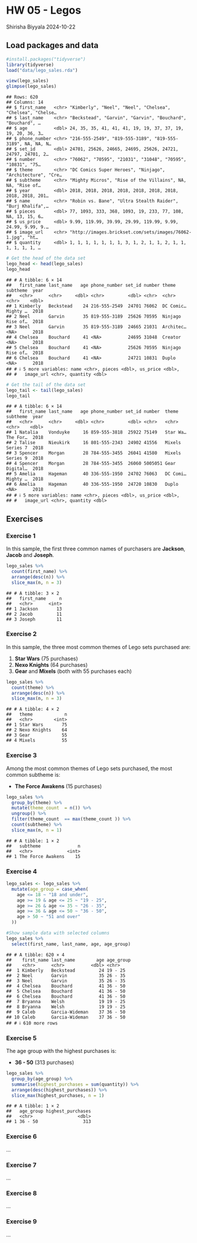 HW 05 - Legos
================
Shirisha Biyyala
2024-10-22

## Load packages and data

``` r
#install.packages("tidyverse")
library(tidyverse)
load("data/lego_sales.rda")
```

``` r
view(lego_sales)
glimpse(lego_sales)
```

    ## Rows: 620
    ## Columns: 14
    ## $ first_name   <chr> "Kimberly", "Neel", "Neel", "Chelsea", "Chelsea", "Chelse…
    ## $ last_name    <chr> "Beckstead", "Garvin", "Garvin", "Bouchard", "Bouchard", …
    ## $ age          <dbl> 24, 35, 35, 41, 41, 41, 19, 19, 37, 37, 19, 19, 20, 36, 3…
    ## $ phone_number <chr> "216-555-2549", "819-555-3189", "819-555-3189", NA, NA, N…
    ## $ set_id       <dbl> 24701, 25626, 24665, 24695, 25626, 24721, 24797, 24701, 2…
    ## $ number       <chr> "76062", "70595", "21031", "31048", "70595", "10831", "75…
    ## $ theme        <chr> "DC Comics Super Heroes", "Ninjago", "Architecture", "Cre…
    ## $ subtheme     <chr> "Mighty Micros", "Rise of the Villains", NA, NA, "Rise of…
    ## $ year         <dbl> 2018, 2018, 2018, 2018, 2018, 2018, 2018, 2018, 2018, 201…
    ## $ name         <chr> "Robin vs. Bane", "Ultra Stealth Raider", "Burj Khalifa",…
    ## $ pieces       <dbl> 77, 1093, 333, 368, 1093, 19, 233, 77, 108, NA, 13, 15, 6…
    ## $ us_price     <dbl> 9.99, 119.99, 39.99, 29.99, 119.99, 9.99, 24.99, 9.99, 9.…
    ## $ image_url    <chr> "http://images.brickset.com/sets/images/76062-1.jpg", "ht…
    ## $ quantity     <dbl> 1, 1, 1, 1, 1, 1, 1, 3, 1, 2, 1, 1, 2, 1, 1, 1, 1, 1, 1, …

``` r
# Get the head of the data set
lego_head <- head(lego_sales)
lego_head
```

    ## # A tibble: 6 × 14
    ##   first_name last_name   age phone_number set_id number theme     subtheme  year
    ##   <chr>      <chr>     <dbl> <chr>         <dbl> <chr>  <chr>     <chr>    <dbl>
    ## 1 Kimberly   Beckstead    24 216-555-2549  24701 76062  DC Comic… Mighty …  2018
    ## 2 Neel       Garvin       35 819-555-3189  25626 70595  Ninjago   Rise of…  2018
    ## 3 Neel       Garvin       35 819-555-3189  24665 21031  Architec… <NA>      2018
    ## 4 Chelsea    Bouchard     41 <NA>          24695 31048  Creator   <NA>      2018
    ## 5 Chelsea    Bouchard     41 <NA>          25626 70595  Ninjago   Rise of…  2018
    ## 6 Chelsea    Bouchard     41 <NA>          24721 10831  Duplo     <NA>      2018
    ## # ℹ 5 more variables: name <chr>, pieces <dbl>, us_price <dbl>,
    ## #   image_url <chr>, quantity <dbl>

``` r
# Get the tail of the data set
lego_tail <- tail(lego_sales)
lego_tail
```

    ## # A tibble: 6 × 14
    ##   first_name last_name   age phone_number set_id number  theme    subtheme  year
    ##   <chr>      <chr>     <dbl> <chr>         <dbl> <chr>   <chr>    <chr>    <dbl>
    ## 1 Natalia    Vonduyke     16 859-555-3818  25922 75149   Star Wa… The For…  2018
    ## 2 Talise     Nieukirk     16 801-555-2343  24902 41556   Mixels   Series 7  2018
    ## 3 Spencer    Morgan       28 784-555-3455  26041 41580   Mixels   Series 9  2018
    ## 4 Spencer    Morgan       28 784-555-3455  26060 5005051 Gear     Digital…  2018
    ## 5 Amelia     Hageman      40 336-555-1950  24702 76063   DC Comi… Mighty …  2018
    ## 6 Amelia     Hageman      40 336-555-1950  24720 10830   Duplo    <NA>      2018
    ## # ℹ 5 more variables: name <chr>, pieces <dbl>, us_price <dbl>,
    ## #   image_url <chr>, quantity <dbl>

## Exercises

### Exercise 1

In this sample, the first three common names of purchasers are
**Jackson**, **Jacob** and **Joseph**.

``` r
lego_sales %>%
  count(first_name) %>%
  arrange(desc(n)) %>%
  slice_max(n, n = 3)
```

    ## # A tibble: 3 × 2
    ##   first_name     n
    ##   <chr>      <int>
    ## 1 Jackson       13
    ## 2 Jacob         11
    ## 3 Joseph        11

### Exercise 2

In this sample, the three most common themes of Lego sets purchased are:

1.  **Star Wars** (75 purchases)
2.  **Nexo Knights** (64 purchases)
3.  **Gear** and **Mixels** (both with 55 purchases each)

``` r
lego_sales %>%
  count(theme) %>%
  arrange(desc(n)) %>%
  slice_max(n, n = 3)
```

    ## # A tibble: 4 × 2
    ##   theme            n
    ##   <chr>        <int>
    ## 1 Star Wars       75
    ## 2 Nexo Knights    64
    ## 3 Gear            55
    ## 4 Mixels          55

### Exercise 3

Among the most common themes of Lego sets purchased, the most common
subtheme is:

- **The Force Awakens** (15 purchases)

``` r
lego_sales %>%
  group_by(theme) %>%
  mutate(theme_count  = n()) %>%  
  ungroup() %>%
  filter(theme_count  == max(theme_count )) %>%  
  count(subtheme) %>%
  slice_max(n, n = 1)
```

    ## # A tibble: 1 × 2
    ##   subtheme              n
    ##   <chr>             <int>
    ## 1 The Force Awakens    15

### Exercise 4

``` r
lego_sales <- lego_sales %>%
  mutate(age_group = case_when(
    age <= 18 ~ "18 and under",
    age >= 19 & age <= 25 ~ "19 - 25",
    age >= 26 & age <= 35 ~ "26 - 35",
    age >= 36 & age <= 50 ~ "36 - 50",
    age > 50 ~ "51 and over"
  ))
```

``` r
#Show sample data with selected columns
lego_sales %>% 
  select(first_name, last_name, age, age_group)
```

    ## # A tibble: 620 × 4
    ##    first_name last_name        age age_group
    ##    <chr>      <chr>          <dbl> <chr>    
    ##  1 Kimberly   Beckstead         24 19 - 25  
    ##  2 Neel       Garvin            35 26 - 35  
    ##  3 Neel       Garvin            35 26 - 35  
    ##  4 Chelsea    Bouchard          41 36 - 50  
    ##  5 Chelsea    Bouchard          41 36 - 50  
    ##  6 Chelsea    Bouchard          41 36 - 50  
    ##  7 Bryanna    Welsh             19 19 - 25  
    ##  8 Bryanna    Welsh             19 19 - 25  
    ##  9 Caleb      Garcia-Wideman    37 36 - 50  
    ## 10 Caleb      Garcia-Wideman    37 36 - 50  
    ## # ℹ 610 more rows

### Exercise 5

The age group with the highest purchases is:

- **36 - 50** (313 purchases)

``` r
lego_sales %>%
  group_by(age_group) %>%
  summarise(highest_purchases = sum(quantity)) %>%
  arrange(desc(highest_purchases)) %>%
  slice_max(highest_purchases, n = 1)
```

    ## # A tibble: 1 × 2
    ##   age_group highest_purchases
    ##   <chr>                 <dbl>
    ## 1 36 - 50                 313

### Exercise 6

…

### Exercise 7

…

### Exercise 8

…

### Exercise 9

…
